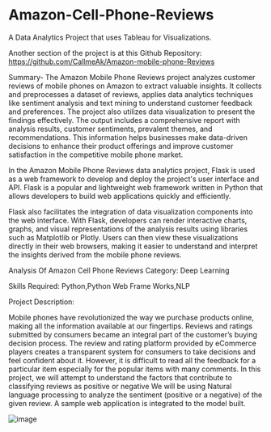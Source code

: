 # Amazon-Cell-Phone-Reviews
A Data Analytics Project that uses Tableau for Visualizations.

Another section of the project is at this Github Repository: https://github.com/CallmeAk/Amazon-mobile-phone-Reviews
  
Summary- The Amazon Mobile Phone Reviews project analyzes customer reviews of mobile phones on Amazon to extract valuable insights. It collects and preprocesses a dataset of reviews, applies data analytics techniques like sentiment analysis and text mining to understand customer feedback and preferences. The project also utilizes data visualization to present the findings effectively. The output includes a comprehensive report with analysis results, customer sentiments, prevalent themes, and recommendations. This information helps businesses make data-driven decisions to enhance their product offerings and improve customer satisfaction in the competitive mobile phone market.

In the Amazon Mobile Phone Reviews data analytics project, Flask is used as a web framework to develop and deploy the project's user interface and API. Flask is a popular and lightweight web framework written in Python that allows developers to build web applications quickly and efficiently.

Flask also facilitates the integration of data visualization components into the web interface. With Flask, developers can render interactive charts, graphs, and visual representations of the analysis results using libraries such as Matplotlib or Plotly. Users can then view these visualizations directly in their web browsers, making it easier to understand and interpret the insights derived from the mobile phone reviews.

Analysis Of Amazon Cell Phone Reviews Category: Deep Learning

Skills Required: Python,Python Web Frame Works,NLP

Project Description:

Mobile phones have revolutionized the way we purchase products online, making all the information available at our fingertips. Reviews and ratings submitted by consumers became an integral part of the customer’s buying decision process. The review and rating platform provided by eCommerce players creates a transparent system for consumers to take decisions and feel confident about it. However, it is difficult to read all the feedback for a particular item especially for the popular items with many comments. In this project, we will attempt to understand the factors that contribute to classifying reviews as positive or negative We will be using Natural language processing to analyze the sentiment (positive or a negative) of the given review. A sample web application is integrated to the model built.

![image](https://github.com/9889AdeebaRashid/Amazon-Cell-Phone-Reviews-main/assets/80636537/2749dcda-3e10-4046-ab8f-080b0c76315a)
